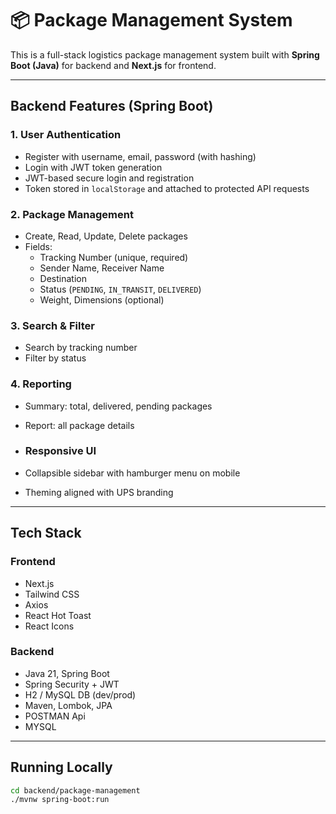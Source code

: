 # 📦 Package Management System

This is a full-stack logistics package management system built with **Spring Boot (Java)** for backend and **Next.js** for frontend.

---

##  Backend Features (Spring Boot)

###  1. User Authentication
- Register with username, email, password (with hashing)
- Login with JWT token generation
- JWT-based secure login and registration
- Token stored in `localStorage` and attached to protected API requests

###  2. Package Management
- Create, Read, Update, Delete packages
- Fields:
  - Tracking Number (unique, required)
  - Sender Name, Receiver Name
  - Destination
  - Status (`PENDING`, `IN_TRANSIT`, `DELIVERED`)
  - Weight, Dimensions (optional)

###  3. Search & Filter
- Search by tracking number
- Filter by status

###  4. Reporting
- Summary: total, delivered, pending packages
- Report: all package details

- ###  Responsive UI
- Collapsible sidebar with hamburger menu on mobile
- Theming aligned with UPS branding


---

##  Tech Stack

### Frontend
- Next.js
- Tailwind CSS
- Axios
- React Hot Toast
- React Icons

### Backend
- Java 21, Spring Boot
- Spring Security + JWT
- H2 / MySQL DB (dev/prod)
- Maven, Lombok, JPA
- POSTMAN Api
- MYSQL

---

## Running Locally

```bash
cd backend/package-management
./mvnw spring-boot:run
